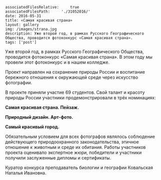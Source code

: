 ```
associatedFilesRelative:	 true
associatedFilesPath:	 './31052016/'
date: 2016-05-31
title: «Самая красивая страна»
layout: gallery
img: /images/strana.jpg
description: Уже второй год, в рамках Русского Географического Общества, проводится фотоконкурс «Самая красивая страна».
tags: ['post']
```

Уже второй год, в рамках Русского Географического Общества, проводится фотоконкурс «Самая красивая страна». В этом году мы провели этот фотоконкурс и в нашем колледже.

Проект направлен на сохранение природы России и воспитание бережного отношения к окружающей среде через искусство фотографии.

В проекте приняли участие 69 студентов. Свой талант и красоту природы Роcсии участники продемонстрировали в трёх номинациях:

**Самая красивая страна. Пейзаж.**

**Природный дизайн. Арт-фото.**

**Самый красивый город.**

Обязательным условием для всех фотографов являлось соблюдение действующего природоохранного законодательства, этичное отношение к животным и среде их обитания. Работы участников проекта оценивало экспертное жюри, победители и участники получили заслуженные дипломы и сертификаты.

Куратор конкурса преподаватель биологии и географии Ковальская Наталья Ивановна.
